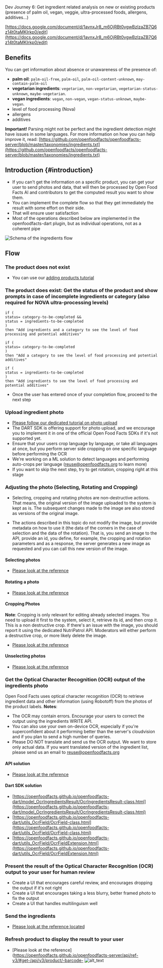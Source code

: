 Dev Journey 6: Get ingredient related analysis on new or existing products (presence of palm oil, vegan, veggie, ultra-processed foods, allergens, additives…)

[https://docs.google.com/document/d/1avnxJr8_m6OjRBt0vgwBzlzaZB7Q6z14t0taMKIrkp0/edit](https://docs.google.com/document/d/1avnxJr8_m6OjRBt0vgwBzlzaZB7Q6z14t0taMKIrkp0/edit)

## Benefits
You can get information about absence or unawareness of the presence of:

- **palm oil**: `palm-oil-free`, `palm-oil`, `palm-oil-content-unknown`, `may-contain-palm-oil`
- **vegetarian ingredients**: `vegetarian`, `non-vegetarian`, `vegetarian-status-unknown`, `maybe-vegetarian`.
- **vegan ingredients**: `vegan`, `non-vegan`, `vegan-status-unknown`, `maybe-vegan`.
- level of food processing (Nova)
- allergens
- additives

**Important!** Parsing might not be perfect and the ingredient detection might have issues in some languages. For more information on how you can help improve it, read: [https://github.com/openfoodfacts/openfoodfacts-server/blob/master/taxonomies/ingredients.txt](https://github.com/openfoodfacts/openfoodfacts-server/blob/master/taxonomies/ingredients.txt)


## Introduction {#introduction}

* If you can't get the information on a specific product, you can get your user to send photos and data, that will then be processed by Open Food Facts AI and contributors to get the computed result you want to show them.
* You can implement the complete flow so that they get immediately the result with some effort on their side.
* That will ensure user satisfaction
* Most of the operations described below are implemented in the openfoodfacts-dart plugin, but as individual operations, not as a coherent pipe

![Schema of the ingredients flow](https://docs.google.com/drawings/d/12345/export/png)

## Flow
### The product does not exist
* You can use our [adding products tutorial](https://openfoodfacts.github.io/openfoodfacts-server/reference/api-tutorials/adding-missing-products/)

### The product does exist: Get the status of the product and show prompts in case of incomplete ingredients or category (also required for NOVA ultra-processing levels)

```
if ( 
status= category-to-be-completed && 
status = ingredients-to-be-completed 
)
then "Add ingredients and a category to see the level of food processing and potential additives"

if ( 
status= category-to-be-completed
)
then "Add a category to see the level of food processing and potential additives"

if ( 
status = ingredients-to-be-completed 
)
then "Add ingredients to see the level of food processing and potential additives"
```

* Once the user has entered once of your completion flow, proceed to the next step

### Upload ingredient photo
* [Please follow our dedicated tutorial on photo upload](https://openfoodfacts.github.io/openfoodfacts-server/api/tutorial-uploading-photo-to-a-product/)
* The DART SDK is offering support for photo upload, and we encourage you to implement it in one of the official Open Food Facts SDKs if it's not supported yet.
* Ensure that your users crop language by language, or take all languages at once, but you perform server side cropping on one specific language before performing the OCR
* We're working on a ML solution to detect languages and performing auto-crops per language ([reuse@openfoodfacts.org](mailto:reuse@openfoodfacts.org) to learn more)
* If you want to skip the next step, try to get rotation, cropping right at this stage

### Adjusting the photo (Selecting, Rotating and Cropping)

* Selecting, cropping and rotating photos are non-destructive actions. That means, the original version of the image uploaded to the system is kept as is. The subsequent changes made to the image are also stored as versions of the original image.

* The actions described in this topic do not modify the image, but provide metadata on how to use it (the data of the corners in the case of selection and the data of the rotation). That is, you send an image to the API, provide an id, you define, for example, the cropping and rotation parameters and as a response, the server generates a new image as requested and you can call this new version of the image.

#### Selecting photos
* [Please look at the reference](https://openfoodfacts.github.io/openfoodfacts-server/api/tutorial-uploading-photo-to-a-product/)
#### Rotating a photo
* [Please look at the reference](https://openfoodfacts.github.io/openfoodfacts-server/api/ref-v2/#get-/cgi/product_image_crop.pl)
#### Cropping Photos
**Note**: Cropping is only relevant for editing already selected images. You need to upload it first to the system, select it, retrieve its id, and then crop it.
This is a non destructive crop. If there's an issue with the image, you should report it using the dedicated NutriPatrol API. 
Moderators will either perform a destructive crop, or more likely delete the image.
* [Please look at the reference](https://openfoodfacts.github.io/openfoodfacts-server/api/ref-v2/#post-/cgi/product_image_crop.pl)
#### Unselecting photos
* [Please look at the reference](https://openfoodfacts.github.io/openfoodfacts-server/api/ref-v2/#post-/cgi/product_image_unselect.pl)

### Get the Optical Character Recognition (OCR) output of the ingredients photo
Open Food Facts uses optical character recognition (OCR) to retrieve ingredient data and other information (using Robotoff) from the photos of the product labels.
**Notes**:
* The OCR may contain errors. Encourage your users to correct the output using the ingredients WRITE API.
* You can also use your own on-device OCR, especially if you're superconfident about it performing better than the server's cloudvision and if you plan to send a high number of queries.
* Please DO NOT translate and send us the OCR output. We want to store only actual data. If you want translated version of the ingredient list, please send us an email to reuse@openfoodfacts.org
#### API solution
* [Please look at the reference](https://openfoodfacts.github.io/openfoodfacts-server/api/ref-v2/#get-/cgi/ingredients.pl)
#### Dart SDK solution
* [https://openfoodfacts.github.io/openfoodfacts-dart/model_OcrIngredientsResult/OcrIngredientsResult-class.html](https://openfoodfacts.github.io/openfoodfacts-dart/model_OcrIngredientsResult/OcrIngredientsResult-class.html) 
* [https://openfoodfacts.github.io/openfoodfacts-dart/utils_OcrField/OcrField-class.html](https://openfoodfacts.github.io/openfoodfacts-dart/utils_OcrField/OcrField-class.html)
* [https://openfoodfacts.github.io/openfoodfacts-dart/utils_OcrField/OcrFieldExtension.html](https://openfoodfacts.github.io/openfoodfacts-dart/utils_OcrField/OcrFieldExtension.html)

  
### Present the result of the Optical Character Recognition (OCR) output to your user for human review
* Create a UI that encourages careful review, and encourages dropping the output if it's not right
* Create a UI that encourages taking a less blurry, better framed photo to fix the output
* Create a UI that handles multilinguism well
### Send the ingredients
* [Please look at the reference located](https://openfoodfacts.github.io/openfoodfacts-server/api/ref-v2/#post-/cgi/product_jqm2.pl)

### Refresh product to display the result to your user
* [Please look at the reference](https://openfoodfacts.github.io/openfoodfacts-server/api/ref-v3/#get-/api/v3/product/-barcode-
![alt_text](images/image1.png "image_tooltip")

